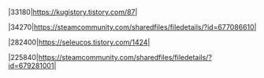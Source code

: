 |33180|https://kugistory.tistory.com/87|<p>
|34270|https://steamcommunity.com/sharedfiles/filedetails/?id=677086610|<p>
|282400|https://seleucos.tistory.com/1424|<p>
|225840|https://steamcommunity.com/sharedfiles/filedetails/?id=679281001|<p>
